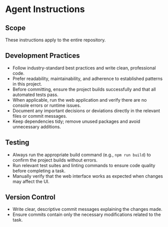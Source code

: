 # Agent Instructions

## Scope
These instructions apply to the entire repository.

## Development Practices
- Follow industry-standard best practices and write clean, professional code.
- Prefer readability, maintainability, and adherence to established patterns in this project.
- Before committing, ensure the project builds successfully and that all automated tests pass.
- When applicable, run the web application and verify there are no console errors or runtime issues.
- Document any important decisions or deviations directly in the relevant files or commit messages.
- Keep dependencies tidy; remove unused packages and avoid unnecessary additions.

## Testing
- Always run the appropriate build command (e.g., `npm run build`) to confirm the project builds without errors.
- Run relevant test suites and linting commands to ensure code quality before completing a task.
- Manually verify that the web interface works as expected when changes may affect the UI.

## Version Control
- Write clear, descriptive commit messages explaining the changes made.
- Ensure commits contain only the necessary modifications related to the task.

